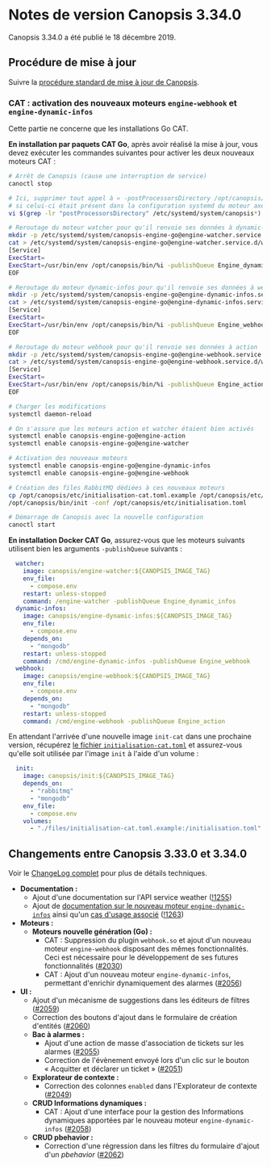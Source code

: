 # Notes de version Canopsis 3.34.0

Canopsis 3.34.0 a été publié le 18 décembre 2019.

## Procédure de mise à jour

Suivre la [procédure standard de mise à jour de Canopsis](../guide-administration/mise-a-jour/index.md).

### CAT : activation des nouveaux moteurs `engine-webhook` et `engine-dynamic-infos`

Cette partie ne concerne que les installations Go CAT.

**En installation par paquets CAT Go**, après avoir réalisé la mise à jour, vous devez exécuter les commandes suivantes pour activer les deux nouveaux moteurs CAT :

```sh
# Arrêt de Canopsis (cause une interruption de service)
canoctl stop

# Ici, supprimer tout appel à « -postProcessorsDirectory /opt/canopsis/lib/go/plugins/axepostprocessor »
# si celui-ci était présent dans la configuration systemd du moteur axe.
vi $(grep -lr "postProcessorsDirectory" /etc/systemd/system/canopsis*)

# Reroutage du moteur watcher pour qu'il renvoie ses données à dynamic-infos
mkdir -p /etc/systemd/system/canopsis-engine-go@engine-watcher.service.d
cat > /etc/systemd/system/canopsis-engine-go@engine-watcher.service.d/watcher.conf
[Service]
ExecStart=
ExecStart=/usr/bin/env /opt/canopsis/bin/%i -publishQueue Engine_dynamic_infos
EOF

# Reroutage du moteur dynamic-infos pour qu'il renvoie ses données à webhook
mkdir -p /etc/systemd/system/canopsis-engine-go@engine-dynamic-infos.service.d
cat > /etc/systemd/system/canopsis-engine-go@engine-dynamic-infos.service.d/dynamic-infos.conf
[Service]
ExecStart=
ExecStart=/usr/bin/env /opt/canopsis/bin/%i -publishQueue Engine_webhook
EOF

# Reroutage du moteur webhook pour qu'il renvoie ses données à action
mkdir -p /etc/systemd/system/canopsis-engine-go@engine-webhook.service.d
cat > /etc/systemd/system/canopsis-engine-go@engine-webhook.service.d/webhook.conf
[Service]
ExecStart=
ExecStart=/usr/bin/env /opt/canopsis/bin/%i -publishQueue Engine_action
EOF

# Charger les modifications
systemctl daemon-reload

# On s'assure que les moteurs action et watcher étaient bien activés
systemctl enable canopsis-engine-go@engine-action
systemctl enable canopsis-engine-go@engine-watcher

# Activation des nouveaux moteurs
systemctl enable canopsis-engine-go@engine-dynamic-infos
systemctl enable canopsis-engine-go@engine-webhook 

# Création des files RabbitMQ dédiées à ces nouveaux moteurs
cp /opt/canopsis/etc/initialisation-cat.toml.example /opt/canopsis/etc/initialisation.toml
/opt/canopsis/bin/init -conf /opt/canopsis/etc/initialisation.toml

# Démarrage de Canopsis avec la nouvelle configuration
canoctl start
```

**En installation Docker CAT Go**, assurez-vous que les moteurs suivants utilisent bien les arguments `-publishQueue` suivants :

```yml
  watcher:
    image: canopsis/engine-watcher:${CANOPSIS_IMAGE_TAG}
    env_file:
      - compose.env
    restart: unless-stopped
    command: /engine-watcher -publishQueue Engine_dynamic_infos
  dynamic-infos:
    image: canopsis/engine-dynamic-infos:${CANOPSIS_IMAGE_TAG}
    env_file:
      - compose.env
    depends_on:
      - "mongodb"
    restart: unless-stopped
    command: /cmd/engine-dynamic-infos -publishQueue Engine_webhook
  webhook:
    image: canopsis/engine-webhook:${CANOPSIS_IMAGE_TAG}
    env_file:
      - compose.env
    depends_on:
      - "mongodb"
    restart: unless-stopped
    command: /cmd/engine-webhook -publishQueue Engine_action
```

En attendant l'arrivée d'une nouvelle image `init-cat` dans une prochaine version, récupérez [le fichier `initialisation-cat.toml`](https://git.canopsis.net/canopsis/go-engines/blob/develop/cmd/init/initialisation-cat.toml.example) et assurez-vous qu'elle soit utilisée par l'image `init` à l'aide d'un volume :

```yml
  init:
    image: canopsis/init:${CANOPSIS_IMAGE_TAG}
    depends_on:
      - "rabbitmq"
      - "mongodb"
    env_file:
      - compose.env
    volumes:
      - "./files/initialisation-cat.toml.example:/initialisation.toml"
```

## Changements entre Canopsis 3.33.0 et 3.34.0

Voir le [ChangeLog complet](https://git.canopsis.net/canopsis/canopsis/blob/develop/CHANGELOG.md) pour plus de détails techniques.

*  **Documentation :**
    *  Ajout d'une documentation sur l'API service weather ([!1255](https://git.canopsis.net/canopsis/canopsis/merge_requests/1255))
    *  Ajout de [documentation sur le nouveau moteur `engine-dynamic-infos`](../guide-administration/moteurs/moteur-dynamic-infos.md) ainsi qu'un [cas d'usage associé](../guide-utilisation/cas-d-usage/affichage-de-consignes.md) ([!1263](https://git.canopsis.net/canopsis/canopsis/merge_requests/1263))
*  **Moteurs :**
    *  **Moteurs nouvelle génération (Go) :**
        *  CAT : Suppression du plugin `webhook.so` et ajout d'un nouveau moteur `engine-webhook` disposant des mêmes fonctionnalités. Ceci est nécessaire pour le développement de ses futures fonctionnalités ([#2030](https://git.canopsis.net/canopsis/canopsis/issues/2030))
        *  CAT : Ajout d'un nouveau moteur `engine-dynamic-infos`, permettant d'enrichir dynamiquement des alarmes ([#2056](https://git.canopsis.net/canopsis/canopsis/issues/2056))
*  **UI :**
    *  Ajout d'un mécanisme de suggestions dans les éditeurs de filtres ([#2059](https://git.canopsis.net/canopsis/canopsis/issues/2059))
    *  Correction des boutons d'ajout dans le formulaire de création d'entités ([#2060](https://git.canopsis.net/canopsis/canopsis/issues/2060))
    *  **Bac à alarmes :**
        *  Ajout d'une action de masse d'association de tickets sur les alarmes ([#2055](https://git.canopsis.net/canopsis/canopsis/issues/2055))
        *  Correction de l'évènement envoyé lors d'un clic sur le bouton « Acquitter et déclarer un ticket » ([#2051](https://git.canopsis.net/canopsis/canopsis/issues/2051))
    *  **Explorateur de contexte :**
        *  Correction des colonnes `enabled` dans l'Explorateur de contexte ([#2049](https://git.canopsis.net/canopsis/canopsis/issues/2049))
    *  **CRUD Informations dynamiques :**
        *  CAT : Ajout d'une interface pour la gestion des Informations dynamiques apportées par le nouveau moteur `engine-dynamic-infos` ([#2058](https://git.canopsis.net/canopsis/canopsis/issues/2058))
    *  **CRUD pbehavior :**
        *  Correction d'une régression dans les filtres du formulaire d'ajout d'un *pbehavior* ([#2062](https://git.canopsis.net/canopsis/canopsis/issues/2062))
